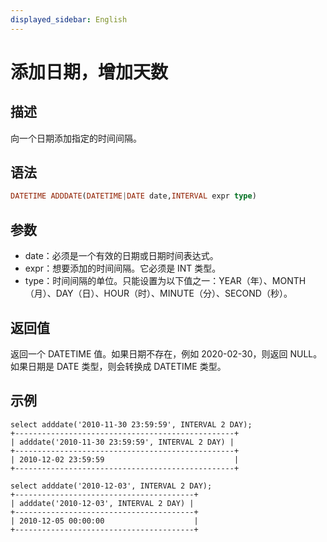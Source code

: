 ```yaml
---
displayed_sidebar: English
---
```


# 添加日期，增加天数

## 描述

向一个日期添加指定的时间间隔。

## 语法

```Haskell
DATETIME ADDDATE(DATETIME|DATE date,INTERVAL expr type)
```

## 参数

- date：必须是一个有效的日期或日期时间表达式。
- expr：想要添加的时间间隔。它必须是 INT 类型。
- type：时间间隔的单位。只能设置为以下值之一：YEAR（年）、MONTH（月）、DAY（日）、HOUR（时）、MINUTE（分）、SECOND（秒）。

## 返回值

返回一个 DATETIME 值。如果日期不存在，例如 2020-02-30，则返回 NULL。如果日期是 DATE 类型，则会转换成 DATETIME 类型。

## 示例

```Plain
select adddate('2010-11-30 23:59:59', INTERVAL 2 DAY);
+-------------------------------------------------+
| adddate('2010-11-30 23:59:59', INTERVAL 2 DAY) |
+-------------------------------------------------+
| 2010-12-02 23:59:59                             |
+-------------------------------------------------+

select adddate('2010-12-03', INTERVAL 2 DAY);
+----------------------------------------+
| adddate('2010-12-03', INTERVAL 2 DAY) |
+----------------------------------------+
| 2010-12-05 00:00:00                    |
+----------------------------------------+
```
